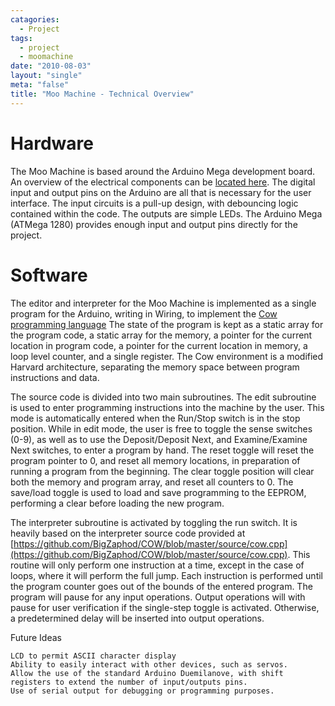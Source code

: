 ```yaml
---
catagories:
  - Project
tags:
  - project
  - moomachine
date: "2010-08-03"
layout: "single"
meta: "false"
title: "Moo Machine - Technical Overview"
---
```

# Hardware
The Moo Machine is based around the Arduino Mega development board.  An overview of the electrical components can be 
[located here](/assets/projects/moomachine/MMElectronicsBlockDiagram.jpg).  The digital input and output pins on the 
Arduino are all that is necessary for the user interface.  The input circuits is a pull-up design, with debouncing 
logic contained within the code.  The outputs are simple LEDs.  The Arduino Mega (ATMega 1280) provides enough input 
and output pins directly for the project.

# Software
The editor and interpreter for the Moo Machine is implemented as a single program for the Arduino, writing in Wiring, 
to implement the [Cow programming language](https://bigzaphod.github.io/COW/)  The state of the program is kept as a static 
array for the program code, a static array for the memory, a pointer for the current location in program code, a pointer 
for the current location in memory, a loop level counter, and a single register.  The Cow environment is a modified 
Harvard architecture, separating the memory space between program instructions and data.

The source code is divided into two main subroutines.  The edit subroutine is used to enter programming instructions 
into the machine by the user.  This mode is automatically entered when the Run/Stop switch is in the stop position.  While 
in edit mode, the user is free to toggle the sense switches (0-9), as well as to use the Deposit/Deposit Next, and 
Examine/Examine Next switches, to enter a program by hand.  The reset toggle will reset the program pointer to 0, and 
reset all memory locations, in preparation of running a program from the beginning.  The clear toggle position will 
clear both the memory and program array, and reset all counters to 0.  The save/load toggle is used to load and save 
programming to the EEPROM, performing a clear before loading the new program.

The interpreter subroutine is activated by toggling the run switch.  It is heavily based on the interpreter source code 
provided at [https://github.com/BigZaphod/COW/blob/master/source/cow.cpp](https://github.com/BigZaphod/COW/blob/master/source/cow.cpp).   This routine will only perform one instruction at a time, except in the case of loops, where it will perform the full jump.  Each instruction is performed until the program counter goes out of the bounds of the entered program.  The program will pause for any input operations.  Output operations will with pause for user verification if the single-step toggle is activated.  Otherwise, a predetermined delay will be inserted into output operations.

Future Ideas

    LCD to permit ASCII character display
    Ability to easily interact with other devices, such as servos.
    Allow the use of the standard Arduino Duemilanove, with shift registers to extend the number of input/outputs pins.
    Use of serial output for debugging or programming purposes.




